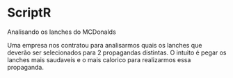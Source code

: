 # ScriptR

Analisando os lanches do MCDonalds

Uma empresa nos contratou para analisarmos quais os lanches que deverão ser selecionados para 2 propagandas distintas. O intuito é pegar os lanches mais saudaveis e o mais calorico para realizarmos essa propaganda.

